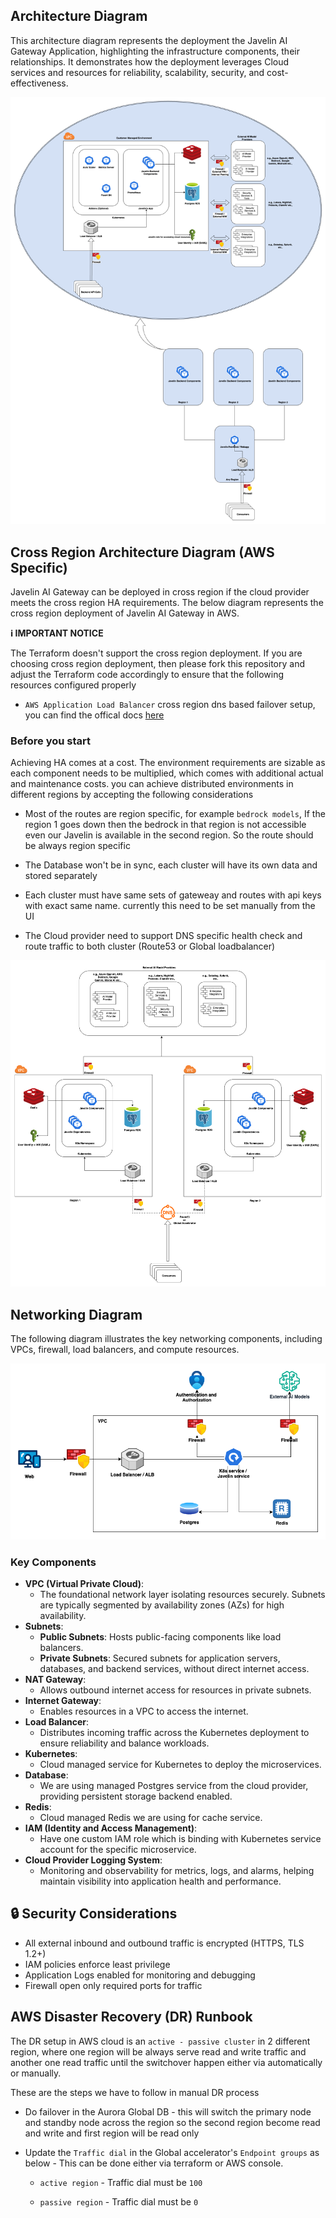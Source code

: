 ## Architecture Diagram

This architecture diagram represents the deployment the Javelin AI Gateway Application, highlighting the infrastructure components, their relationships. It demonstrates how the deployment leverages Cloud services and resources for reliability, scalability, security, and cost-effectiveness.

![Javelin Infra](./img/architecture.png)

## Cross Region Architecture Diagram (AWS Specific)

Javelin AI Gateway can be deployed in cross region if the cloud provider meets the cross region HA requirements. The below diagram represents the cross region deployment of Javelin AI Gateway in AWS.

**ℹ️ IMPORTANT NOTICE**

The Terraform doesn't support the cross region deployment. If you are choosing cross region deployment, then please fork this repository and adjust the Terraform code accordingly to ensure that the following resources configured properly

* `AWS Application Load Balancer` cross region dns based failover setup, you can find the offical docs [here](https://docs.aws.amazon.com/whitepapers/latest/real-time-communication-on-aws/cross-region-dns-based-load-balancing-and-failover.html)

### Before you start

Achieving HA comes at a cost. The environment requirements are sizable as each component needs to be multiplied, which comes with additional actual and maintenance costs. you can achieve distributed environments in different regions by accepting the following considerations

* Most of the routes are region specific, for example `bedrock models`, If the region 1 goes down then the bedrock in that region is not accessible even our Javelin is available in the second region. So the route should be always region specific

* The Database won't be in sync, each cluster will have its own data and stored separately

* Each cluster must have same sets of gateweay and routes with api keys with exact same name. currently this need to be set manually from the UI

* The Cloud provider need to support DNS specific health check and route traffic to both cluster (Route53 or Global loadbalancer)

![Javelin AWS HA Infra](./img/aws-ha-architecture.png)

## Networking Diagram

The following diagram illustrates the key networking components, including VPCs, firewall, load balancers, and compute resources.

![Javelin Network](./img/networking.png)

### Key Components

* **VPC (Virtual Private Cloud)**:
    - The foundational network layer isolating resources securely. Subnets are typically segmented by availability zones (AZs) for high availability.
* **Subnets**:
    - **Public Subnets**: Hosts public-facing components like load balancers.
    - **Private Subnets**: Secured subnets for application servers, databases, and backend services, without direct internet access.
* **NAT Gateway**:
    - Allows outbound internet access for resources in private subnets.
* **Internet Gateway**:
    - Enables resources in a VPC to access the internet.
* **Load Balancer**:
    - Distributes incoming traffic across the Kubernetes deployment to ensure reliability and balance workloads.
* **Kubernetes**:
    - Cloud managed service for Kubernetes to deploy the microservices.
* **Database**:
    - We are using managed Postgres service from the cloud provider, providing persistent storage backend enabled.
* **Redis**:
    - Cloud managed Redis we are using for cache service.
* **IAM (Identity and Access Management)**:
    - Have one custom IAM role which is binding with Kubernetes service account for the specific microservice.
* **Cloud Provider Logging System**:
    - Monitoring and observability for metrics, logs, and alarms, helping maintain visibility into application health and performance.

## 🔒 Security Considerations

- All external inbound and outbound traffic is encrypted (HTTPS, TLS 1.2+)
- IAM policies enforce least privilege
- Application Logs enabled for monitoring and debugging
- Firewall open only required ports for traffic


## AWS Disaster Recovery (DR) Runbook

The DR setup in AWS cloud is an `active - passive cluster` in 2 different region, where one region will be always serve read and write traffic and another one read traffic until the switchover happen either via automatically or manually.

These are the steps we have to follow in manual DR process

* Do failover in the Aurora Global DB - this will switch the primary node and standby node across the region so the second region become read and write and first region will be read only

* Update the `Traffic dial` in the Global accelerator's `Endpoint groups` as below -  This can be done either via terraform or AWS console.

    * `active region` - Traffic dial must be `100`

    * `passive region` - Traffic dial must be `0`
